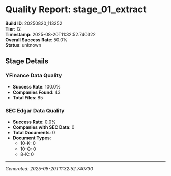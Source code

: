 # Quality Report: stage_01_extract

**Build ID**: 20250820_113252  
**Tier**: f2  
**Timestamp**: 2025-08-20T11:32:52.740322  
**Overall Success Rate**: 50.0%  
**Status**: unknown

## Stage Details

### YFinance Data Quality

- **Success Rate**: 100.0%
- **Companies Found**: 43
- **Total Files**: 85

### SEC Edgar Data Quality

- **Success Rate**: 0.0%
- **Companies with SEC Data**: 0
- **Total Documents**: 0
- **Document Types**:
  - 10-K: 0
  - 10-Q: 0
  - 8-K: 0

---
*Generated: 2025-08-20T11:32:52.740730*
